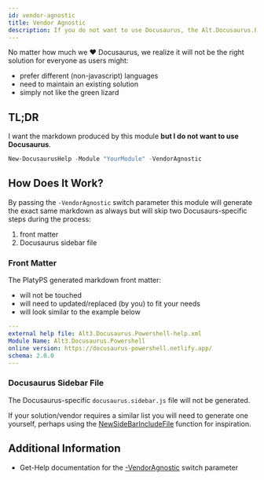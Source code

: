 ```yaml
---
id: vendor-agnostic
title: Vendor Agnostic
description: If you do not want to use Docusaurus, the Alt.Docusaurus.Powershell module can also produce vendor agnostic output.
---
```


No matter how much we :heart: Docusaurus, we realize it will not be the right solution for everyone as users might:

- prefer different (non-javascript) languages
- need to maintain an existing solution
- simply not like the green lizard

## TL;DR

I want the markdown produced by this module **but I do not want to use Docusaurus**.

```powershell
New-DocusaurusHelp -Module "YourModule" -VendorAgnostic
```

## How Does It Work?

By passing the `-VendorAgnostic` switch parameter this module will generate the exact same
markdown as always but will skip two Docusaurs-specific steps during the process:

1. front matter
2. Docusaurus sidebar file

### Front Matter

The PlatyPS generated markdown front matter:

- will not be touched
- will need to updated/replaced (by you) to fit your needs
- will look similar to the example below

```yml
---
external help file: Alt3.Docusaurus.Powershell-help.xml
Module Name: Alt3.Docusaurus.Powershell
online version: https://docusaurus-powershell.netlify.app/
schema: 2.0.0
---
```

### Docusaurus Sidebar File

The Docusaurus-specific `docusaurus.sidebar.js` file will not be generated.

If your solution/vendor requires a similar list you will need to generate one yourself,
perhaps using the
[NewSideBarIncludeFile](https://github.com/alt3/Docusaurus.Powershell/blob/master/Source/Private/NewSidebarIncludeFile.ps1)
function for inspiration.

## Additional Information

- Get-Help documentation for the [-VendorAgnostic](../commands/New-DocusaurusHelp#-vendoragnostic) switch parameter
